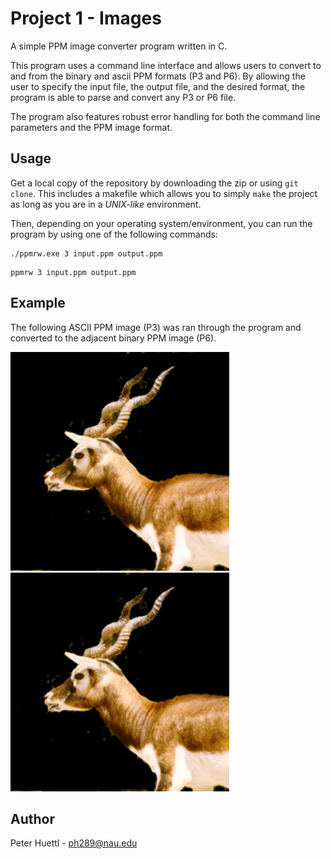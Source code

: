 # Project 1 - Images
A simple PPM image converter program written in C.

This program uses a command line interface and allows users to convert to and from the binary and ascii PPM formats (P3 and P6). By allowing the user to specify the input file, the output file, and the desired format, the program is able to parse and convert any P3 or P6 file.

The program also features robust error handling for both the command line parameters and the PPM image format.


## Usage
Get a local copy of the repository by downloading the zip or using `git clone`. This includes a makefile which allows you to simply `make` the project as long as you are in a *UNIX-like* environment.

Then, depending on your operating system/environment, you can run the program by using one of the following commands:

```
./ppmrw.exe 3 input.ppm output.ppm
```
```
ppmrw 3 input.ppm output.ppm
```

## Example
The following ASCII PPM image (P3) was ran through the program and converted to the adjacent binary PPM image (P6).

<img alt="Input P3" src="examples/in-3.png" width="350"> <img alt="Output O6" src="examples/out-3to6.png" width="350">

## Author
Peter Huettl - [ph289@nau.edu](mailto:ph289@nau.edu)
